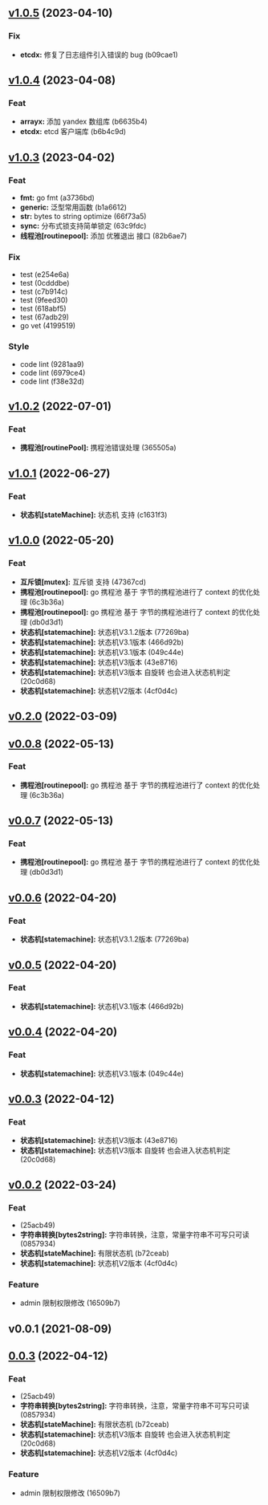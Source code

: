 
<a name="v1.0.5"></a>
## [v1.0.5](https://github.com/Ccheers/xpkg/compare/v1.0.4...v1.0.5) (2023-04-10)

### Fix

* **etcdx:** 修复了日志组件引入错误的 bug (b09cae1)

<a name="v1.0.4"></a>
## [v1.0.4](https://github.com/Ccheers/xpkg/compare/v1.0.3...v1.0.4) (2023-04-08)

### Feat

* **arrayx:** 添加 yandex 数组库 (b6635b4)
* **etcdx:** etcd 客户端库 (b6b4c9d)

<a name="v1.0.3"></a>
## [v1.0.3](https://github.com/Ccheers/xpkg/compare/v1.0.2...v1.0.3) (2023-04-02)

### Feat

* **fmt:** go fmt (a3736bd)
* **generic:** 泛型常用函数 (b1a6612)
* **str:** bytes to string optimize (66f73a5)
* **sync:** 分布式锁支持简单锁定 (63c9fdc)
* **线程池[routinepool]:** 添加 优雅退出 接口 (82b6ae7)
### Fix

* test (e254e6a)
* test (0cdddbe)
* test (c7b914c)
* test (9feed30)
* test (618abf5)
* test (67adb29)
* go vet (4199519)
### Style

* code lint (9281aa9)
* code lint (6979ce4)
* code lint (f38e32d)

<a name="v1.0.2"></a>
## [v1.0.2](https://github.com/Ccheers/xpkg/compare/v1.0.1...v1.0.2) (2022-07-01)

### Feat

* **携程池[routinePool]:** 携程池错误处理 (365505a)

<a name="v1.0.1"></a>
## [v1.0.1](https://github.com/Ccheers/xpkg/compare/v1.0.0...v1.0.1) (2022-06-27)

### Feat

* **状态机[stateMachine]:** 状态机 支持 (c1631f3)

<a name="v1.0.0"></a>
## [v1.0.0](https://github.com/Ccheers/xpkg/compare/v0.0.8...v1.0.0) (2022-05-20)

### Feat

* **互斥锁[mutex]:** 互斥锁 支持 (47367cd)
* **携程池[routinepool]:** go 携程池 基于 字节的携程池进行了 context 的优化处理 (6c3b36a)
* **携程池[routinepool]:** go 携程池 基于 字节的携程池进行了 context 的优化处理 (db0d3d1)
* **状态机[statemachine]:** 状态机V3.1.2版本 (77269ba)
* **状态机[statemachine]:** 状态机V3.1版本 (466d92b)
* **状态机[statemachine]:** 状态机V3.1版本 (049c44e)
* **状态机[statemachine]:** 状态机V3版本 (43e8716)
* **状态机[statemachine]:** 状态机V3版本 自旋转 也会进入状态机判定 (20c0d68)
* **状态机[statemachine]:** 状态机V2版本 (4cf0d4c)

<a name="v0.2.0"></a>
## [v0.2.0](https://github.com/Ccheers/xpkg/compare/v0.0.1...v0.2.0) (2022-03-09)


<a name="v0.0.8"></a>
## [v0.0.8](https://github.com/Ccheers/xpkg/compare/v0.0.7...v0.0.8) (2022-05-13)

### Feat

* **携程池[routinepool]:** go 携程池 基于 字节的携程池进行了 context 的优化处理 (6c3b36a)

<a name="v0.0.7"></a>
## [v0.0.7](https://github.com/Ccheers/xpkg/compare/v0.0.6...v0.0.7) (2022-05-13)

### Feat

* **携程池[routinepool]:** go 携程池 基于 字节的携程池进行了 context 的优化处理 (db0d3d1)

<a name="v0.0.6"></a>
## [v0.0.6](https://github.com/Ccheers/xpkg/compare/v0.0.5...v0.0.6) (2022-04-20)

### Feat

* **状态机[statemachine]:** 状态机V3.1.2版本 (77269ba)

<a name="v0.0.5"></a>
## [v0.0.5](https://github.com/Ccheers/xpkg/compare/v0.0.4...v0.0.5) (2022-04-20)

### Feat

* **状态机[statemachine]:** 状态机V3.1版本 (466d92b)

<a name="v0.0.4"></a>
## [v0.0.4](https://github.com/Ccheers/xpkg/compare/v0.0.3...v0.0.4) (2022-04-20)

### Feat

* **状态机[statemachine]:** 状态机V3.1版本 (049c44e)

<a name="v0.0.3"></a>
## [v0.0.3](https://github.com/Ccheers/xpkg/compare/0.0.3...v0.0.3) (2022-04-12)

### Feat

* **状态机[statemachine]:** 状态机V3版本 (43e8716)
* **状态机[statemachine]:** 状态机V3版本 自旋转 也会进入状态机判定 (20c0d68)

<a name="v0.0.2"></a>
## [v0.0.2](https://github.com/Ccheers/xpkg/compare/v0.2.0...v0.0.2) (2022-03-24)

### Feat

*  (25acb49)
* **字符串转换[bytes2string]:** 字符串转换，注意，常量字符串不可写只可读 (0857934)
* **状态机[stateMachine]:** 有限状态机 (b72ceab)
* **状态机[statemachine]:** 状态机V2版本 (4cf0d4c)
### Feature

* admin 限制权限修改 (16509b7)

<a name="v0.0.1"></a>
## v0.0.1 (2021-08-09)


<a name="0.0.3"></a>
## [0.0.3](https://github.com/Ccheers/xpkg/compare/v0.0.2...0.0.3) (2022-04-12)

### Feat

*  (25acb49)
* **字符串转换[bytes2string]:** 字符串转换，注意，常量字符串不可写只可读 (0857934)
* **状态机[stateMachine]:** 有限状态机 (b72ceab)
* **状态机[statemachine]:** 状态机V3版本 自旋转 也会进入状态机判定 (20c0d68)
* **状态机[statemachine]:** 状态机V2版本 (4cf0d4c)
### Feature

* admin 限制权限修改 (16509b7)
